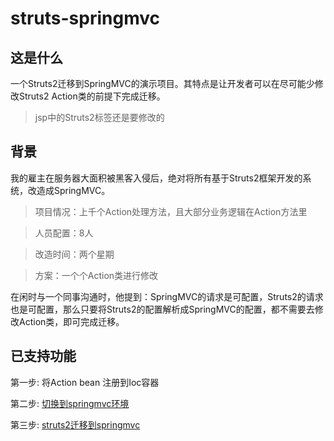 # struts-springmvc

## 这是什么

一个Struts2迁移到SpringMVC的演示项目。其特点是让开发者可以在尽可能少修改Struts2 Action类的前提下完成迁移。

> jsp中的Struts2标签还是要修改的

## 背景

我的雇主在服务器大面积被黑客入侵后，绝对将所有基于Struts2框架开发的系统，改造成SpringMVC。

> 项目情况：上千个Action处理方法，且大部分业务逻辑在Action方法里

> 人员配置：8人

> 改造时间：两个星期

> 方案：一个个Action类进行修改

在闲时与一个同事沟通时，他提到：SpringMVC的请求是可配置，Struts2的请求也是可配置，那么只要将Struts2的配置解析成SpringMVC的配置，都不需要去修改Action类，即可完成迁移。

## 已支持功能

第一步: 将Action bean 注册到Ioc容器


第二步: [切换到springmvc环境](../../tree/feature-springmvc)

第三步: [struts2迁移到springmvc](../../tree/feature-migrate-springmvc)



